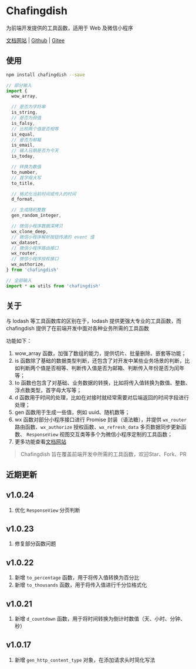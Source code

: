 # Chafingdish

为前端开发提供的工具函数，适用于 Web 及微信小程序

[文档网站](https://liiiiiiu.gitee.io/chafingdish-docs) | [Github](https://github.com/liiiiiiu/chafingdish) | [Gitee](https://gitee.com/liiiiiiu/chafingdish)

## 使用

```bash
npm install chafingdish --save
```

```javascript
// 部分输入
import {
  wow_array,

  // 是否为字符串
  is_string,
  // 是否为假值
  is_falsy,
  // 比较两个值是否相等
  is_equal,
  // 是否为邮箱
  is_email,
  // 输入日期是否为今天
  is_today,

  // 转换为数值
  to_number,
  // 首字母大写
  to_title,

  // 格式化当前时间或传入的时间
  d_format,

  // 生成随机整数
  gen_random_integer,

  // 微信小程序数据深拷贝
  wx_clone_deep,
  // 微信小程序解析按钮传递的 event 值
  wx_dataset,
  // 微信小程序路由接口
  wx_router,
  // 微信小程序授权接口
  wx_authorize,
} from 'chafingdish'

// 全部输入
import * as utils from 'chafingdish'
```

## 关于

与 lodash 等工具函数库的区别在于，lodash 提供更强大专业的工具函数，而 chafingdish 提供了在前端开发中面对各种业务所需的工具函数

功能如下：

1. wow_array 函数，加强了数组的能力，提供切片、批量删除、嵌套等功能；
2. is 函数除了基础的数据类型判断，还包含了对开发中某些业务场景的判断，比如判断两个值是否相等、判断传入值是否为邮箱、判断传入年份是否为闰年等；
3. to 函数也包含了对基础、业务数据的转换，比如将传入值转换为数值、整数、浮点数类型，首字母大写等；
4. d  函数用于时间的处理，比如在对接时就经常需要对后端返回的时间字段进行处理；
5. gen 函数用于生成一些值，例如 uuid、随机数等；
6. wx 函数对部分小程序接口进行 Promise 封装（语法糖），并提供 `wx_router` 路由函数、`wx_authorize` 授权函数、`wx_refresh_data` 多页数据同步更新函数、 `ResponseView` 视图交互类等多个为微信小程序定制的工具函数；
7. 更多功能查看[文档网站](https://liiiiiiu.gitee.io/chafingdish-docs)

> Chafingdish 旨在覆盖前端开发中所需的工具函数，欢迎Star、Fork、PR

## 近期更新

## v1.0.24

1. 优化 `ResponseView` 分页判断

## v1.0.23

1. 修复部分函数问题

## v1.0.22

1. 新增 `to_percentage` 函数，用于将传入值转换为百分比
2. 新增 `to_thousands` 函数，用于将传入值进行千分位格式化

## v1.0.21

1. 新增 `d_countdown` 函数，用于将时间转换为倒计时数值（天、小时、分钟、秒）

## v1.0.17

1. 新增 `gen_http_content_type` 对象，在添加请求头时简化写法
